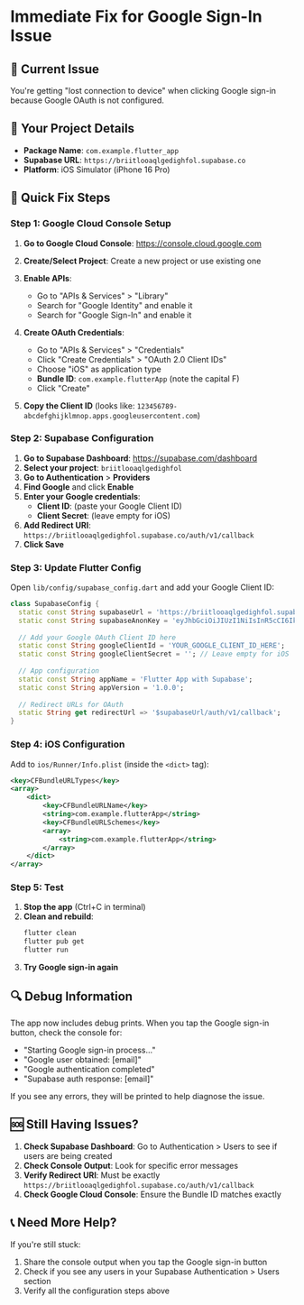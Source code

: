 # Immediate Fix for Google Sign-In Issue

## 🚨 Current Issue
You're getting "lost connection to device" when clicking Google sign-in because Google OAuth is not configured.

## 📱 Your Project Details
- **Package Name**: `com.example.flutter_app`
- **Supabase URL**: `https://briitlooaqlgedighfol.supabase.co`
- **Platform**: iOS Simulator (iPhone 16 Pro)

## 🔧 Quick Fix Steps

### Step 1: Google Cloud Console Setup

1. **Go to Google Cloud Console**: https://console.cloud.google.com
2. **Create/Select Project**: Create a new project or use existing one
3. **Enable APIs**:
   - Go to "APIs & Services" > "Library"
   - Search for "Google Identity" and enable it
   - Search for "Google Sign-In" and enable it

4. **Create OAuth Credentials**:
   - Go to "APIs & Services" > "Credentials"
   - Click "Create Credentials" > "OAuth 2.0 Client IDs"
   - Choose "iOS" as application type
   - **Bundle ID**: `com.example.flutterApp` (note the capital F)
   - Click "Create"

5. **Copy the Client ID** (looks like: `123456789-abcdefghijklmnop.apps.googleusercontent.com`)

### Step 2: Supabase Configuration

1. **Go to Supabase Dashboard**: https://supabase.com/dashboard
2. **Select your project**: `briitlooaqlgedighfol`
3. **Go to Authentication** > **Providers**
4. **Find Google** and click **Enable**
5. **Enter your Google credentials**:
   - **Client ID**: (paste your Google Client ID)
   - **Client Secret**: (leave empty for iOS)
6. **Add Redirect URI**: `https://briitlooaqlgedighfol.supabase.co/auth/v1/callback`
7. **Click Save**

### Step 3: Update Flutter Config

Open `lib/config/supabase_config.dart` and add your Google Client ID:

```dart
class SupabaseConfig {
  static const String supabaseUrl = 'https://briitlooaqlgedighfol.supabase.co';
  static const String supabaseAnonKey = 'eyJhbGciOiJIUzI1NiIsInR5cCI6IkpXVCJ9.eyJpc3MiOiJzdXBhYmFzZSIsInJlZiI6ImJyaWl0bG9vYXFsZ2VkaWdoZm9sIiwicm9sZSI6ImFub24iLCJpYXQiOjE3NTQ4MTk0MjAsImV4cCI6MjA3MDM5NTQyMH0.nMjToyBg1kZhLZHx23TW5wcNHwBzmv1QXUr3kxCo5Uc';
  
  // Add your Google OAuth Client ID here
  static const String googleClientId = 'YOUR_GOOGLE_CLIENT_ID_HERE';
  static const String googleClientSecret = ''; // Leave empty for iOS
  
  // App configuration
  static const String appName = 'Flutter App with Supabase';
  static const String appVersion = '1.0.0';
  
  // Redirect URLs for OAuth
  static String get redirectUrl => '$supabaseUrl/auth/v1/callback';
}
```

### Step 4: iOS Configuration

Add to `ios/Runner/Info.plist` (inside the `<dict>` tag):

```xml
<key>CFBundleURLTypes</key>
<array>
    <dict>
        <key>CFBundleURLName</key>
        <string>com.example.flutterApp</string>
        <key>CFBundleURLSchemes</key>
        <array>
            <string>com.example.flutterApp</string>
        </array>
    </dict>
</array>
```

### Step 5: Test

1. **Stop the app** (Ctrl+C in terminal)
2. **Clean and rebuild**:
   ```bash
   flutter clean
   flutter pub get
   flutter run
   ```
3. **Try Google sign-in again**

## 🔍 Debug Information

The app now includes debug prints. When you tap the Google sign-in button, check the console for:
- "Starting Google sign-in process..."
- "Google user obtained: [email]"
- "Google authentication completed"
- "Supabase auth response: [email]"

If you see any errors, they will be printed to help diagnose the issue.

## 🆘 Still Having Issues?

1. **Check Supabase Dashboard**: Go to Authentication > Users to see if users are being created
2. **Check Console Output**: Look for specific error messages
3. **Verify Redirect URI**: Must be exactly `https://briitlooaqlgedighfol.supabase.co/auth/v1/callback`
4. **Check Google Cloud Console**: Ensure the Bundle ID matches exactly

## 📞 Need More Help?

If you're still stuck:
1. Share the console output when you tap the Google sign-in button
2. Check if you see any users in your Supabase Authentication > Users section
3. Verify all the configuration steps above
